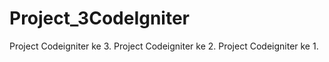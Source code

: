 # Project_3CodeIgniter
Project Codeigniter ke 3.
Project Codeigniter ke 2.
Project Codeigniter ke 1.
